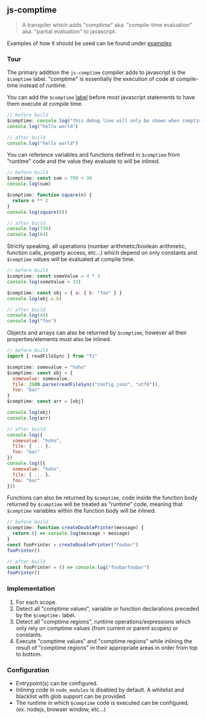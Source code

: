 ## js-comptime

> A transpiler which adds "comptime" aka. "compile-time evaluation" aka. "partial evaluation" to javascript.

Examples of how it should be used can be found under [examples](examples/)

### Tour

The primary addition the `js-comptime` compiler adds to javascript is the `$comptime` label. "comptime" is essentially the execution of code at compile-time instead of runtime.

You can add the `$comptime` [label](https://developer.mozilla.org/en-US/docs/Web/JavaScript/Reference/Statements/label) before most javascript statements to have them execute at compile time.

```js
// before build
$comptime: console.log("this debug line will only be shown when comptime compiles the application")
console.log("hello world")
```

```js
// after build
console.log("hello world")
```

You can reference variables and functions defined in `$comptime` from "runtime" code and the value they evaluate to will be inlined.

```js
// before build
$comptime: const sum = 700 + 30
console.log(sum)

$comptime: function square(n) {
  return n ** 2
}
console.log(square(8))
```

```js
// after build
console.log(730)
console.log(64)
```

Strictly speaking, all operations (number arithmetic/boolean arithmetic, function calls, property access, etc...) which depend on only constants and `$comptime` values will be evaluated at compile time.

```js
// before build
$comptime: const someValue = 4 * 3
console.log(someValue + 32)

$comptime: const obj = { a: { b: "foo" } }
console.log(obj.a.b)
```

```js
// after build
console.log(44)
console.log("foo")
```

Objects and arrays can also be returned by `$comptime`, however all their properties/elements must also be inlined.

```js
// before build
import { readFileSync } from "fs"

$comptime: somevalue = "hoho"
$comptime: const obj = {
  somevalue: somevalue,
  file: JSON.parse(readFileSync("config.json", "utf8")),
  foo: "bar"
}
$comptime: const arr = [obj]

console.log(obj)
console.log(arr)
```

```js
// after build
console.log({
  somevalue: "hoho",
  file: { ... },
  foo: "bar"
})
console.log([{
  somevalue: "hoho",
  file: { ... },
  foo: "bar"
}])
```

Functions can also be returned by `$comptime`, code inside the function body returned by `$comptime` will be treated as "runtime" code, meaning that `$comptime` variables within the function body will be inlined.

```js
// before build
$comptime: function createDoublePrinter(message) {
  return () => console.log(message + message)
}
const fooPrinter = createDoublePrinter("foobar")
fooPrinter()
```

```js
// after build
const fooPrinter = () => console.log("foobarfoobar")
fooPrinter()
```

### Implementation

1. For each scope.
1. Detect all "comptime values", variable or function declarations preceded by the `$comptime:` label.
1. Detect all "comptime regions", runtime operations/expressions which only rely on comptime values (from current or parent scopes) or constants.
1. Execute "comptime values" and "comptime regions" while inlining the result of "comptime regions" in their appropriate areas in order from top to bottom.

### Configuration

- Entrypoint(s) can be configured.
- Inlining code in `node_modules` is disabled by default. A whitelist and blacklist with glob support can be provided.
- The runtime in which `$comptime` code is executed can be configured. (ex. nodejs, browser window, etc...)